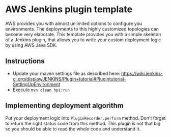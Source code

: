 AWS Jenkins plugin template
===========================

AWS provides you with almost unlimited options to configure you environments. The deployments to this highly 
customized topologies can become very elaborate. This template provides you with a simple skeleton of a Jenkins plugin,
that allows you to write your custom deployment logic by using AWS Java SDK.

Instructions
---------------------------
- Update your maven settings file as described here: 
  https://wiki.jenkins-ci.org/display/JENKINS/Plugin+tutorial#Plugintutorial-SettingUpEnvironment
- Execute ```mvn clean hpi:run```

Implementing deployment algorithm
---------------------------
Put your deployment logic into ```PluginRecorder.perform``` method. Don't forget to return the right status code from 
this method. This plugin is not that big so you should be able to read the whole code and understand it.